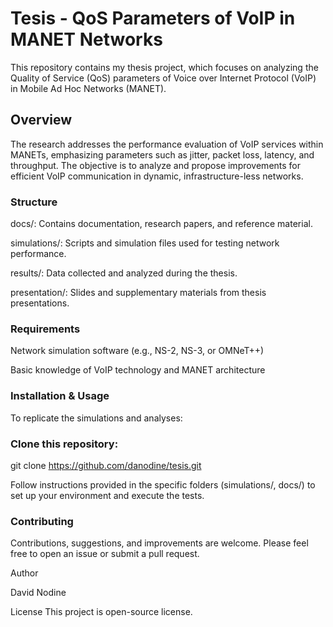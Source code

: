 # Tesis - QoS Parameters of VoIP in MANET Networks

This repository contains my thesis project, which focuses on analyzing the Quality of Service (QoS) parameters of Voice over Internet Protocol (VoIP) in Mobile Ad Hoc Networks (MANET).

## Overview

The research addresses the performance evaluation of VoIP services within MANETs, emphasizing parameters such as jitter, packet loss, latency, and throughput. The objective is to analyze and propose improvements for efficient VoIP communication in dynamic, infrastructure-less networks.

### Structure

docs/: Contains documentation, research papers, and reference material.

simulations/: Scripts and simulation files used for testing network performance.

results/: Data collected and analyzed during the thesis.

presentation/: Slides and supplementary materials from thesis presentations.

### Requirements

Network simulation software (e.g., NS-2, NS-3, or OMNeT++)

Basic knowledge of VoIP technology and MANET architecture

### Installation & Usage

To replicate the simulations and analyses:

### Clone this repository:

git clone https://github.com/danodine/tesis.git

Follow instructions provided in the specific folders (simulations/, docs/) to set up your environment and execute the tests.

### Contributing

Contributions, suggestions, and improvements are welcome. Please feel free to open an issue or submit a pull request.

Author

David Nodine

License
This project is open-source license.

